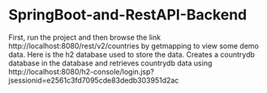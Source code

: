 # SpringBoot-and-RestAPI-Backend

First, run the project and then browse the link http://localhost:8080/rest/v2/countries by getmapping to view some demo data.
Here is the h2 database used to store the data. Creates a countrydb database in the database and retrieves countrydb data using http://localhost:8080/h2-console/login.jsp?jsessionid=e2561c3fd7095cde83dedb303951d2ac
